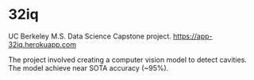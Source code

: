 # 32iq

UC Berkeley M.S. Data Science Capstone project. 
https://app-32iq.herokuapp.com

The project involved creating a computer vision model to detect cavities. The model achieve near SOTA accuracy (~95%). 
